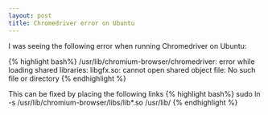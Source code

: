 ```yaml
---
layout: post
title: Chromedriver error on Ubuntu
---
```

I was seeing the following error when running Chromedriver on Ubuntu:


{% highlight bash%}
/usr/lib/chromium-browser/chromedriver: error while loading shared libraries: libgfx.so: cannot open shared object file: No such file or directory
{% endhighlight %}

This can be fixed by placing the following links
{% highlight bash%}
sudo ln -s /usr/lib/chromium-browser/libs/lib*.so /usr/lib/
{% endhighlight %}


